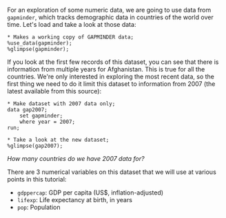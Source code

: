 For an exploration of some numeric data, we are going to use data from `gapminder`, which tracks demographic data in countries of the world over time. Let's load and take a look at those data:

```
* Makes a working copy of GAPMINDER data;
%use_data(gapminder);
%glimpse(gapminder);
```

If you look at the first few records of this dataset, you can see that there is information from multiple years for Afghanistan. This is true for all the countries. We're only interested in exploring the most recent data, so the first thing we need to do it limit this dataset to information from 2007 (the latest available from this source):

```
* Make dataset with 2007 data only;
data gap2007;
	set gapminder;
	where year = 2007;
run;

* Take a look at the new dataset;
%glimpse(gap2007);
```

*How many countries do we have 2007 data for?*

There are 3 numerical variables on this dataset that we will use at various points in this tutorial:

* `gdppercap`: GDP per capita (US$, inflation-adjusted)
* `lifexp`: Life expectancy at birth, in years
* `pop`: Population





### 